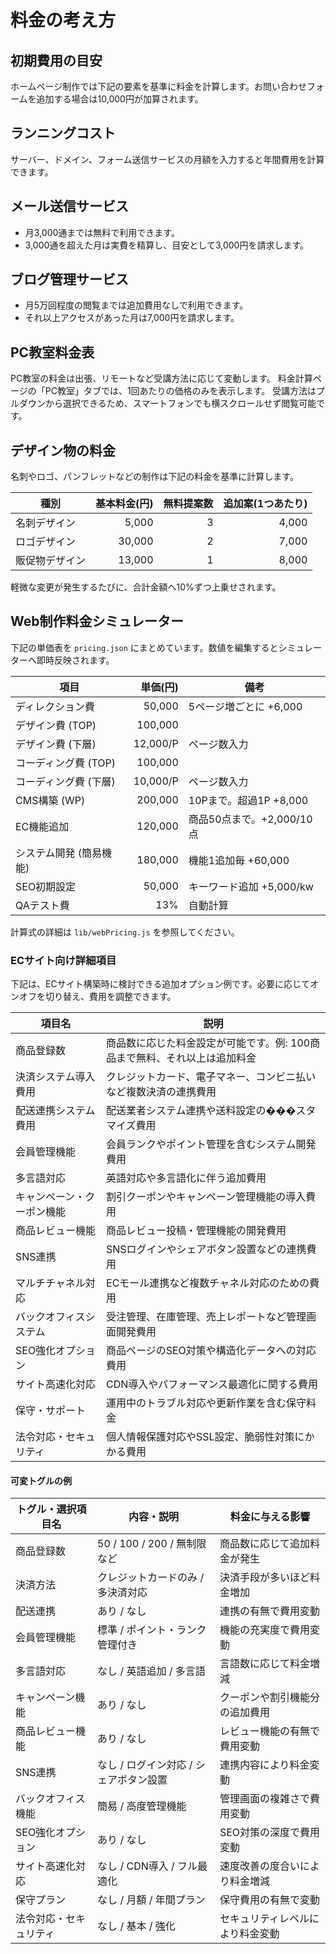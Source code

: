 # 料金の考え方

## 初期費用の目安
ホームページ制作では下記の要素を基準に料金を計算します。お問い合わせフォームを追加する場合は10,000円が加算されます。

## ランニングコスト
サーバー、ドメイン、フォーム送信サービスの月額を入力すると年間費用を計算できます。

## メール送信サービス
- 月3,000通までは無料で利用できます。
- 3,000通を超えた月は実費を精算し、目安として3,000円を請求します。

## ブログ管理サービス
- 月5万回程度の閲覧までは追加費用なしで利用できます。
- それ以上アクセスがあった月は7,000円を請求します。

## PC教室料金表

PC教室の料金は出張、リモートなど受講方法に応じて変動します。
料金計算ページの「PC教室」タブでは、1回あたりの価格のみを表示します。
受講方法はプルダウンから選択できるため、スマートフォンでも横スクロールせず閲覧可能です。

## デザイン物の料金

名刺やロゴ、パンフレットなどの制作は下記の料金を基準に計算します。

| 種別 | 基本料金(円) | 無料提案数 | 追加案(1つあたり) |
| --- | ---: | ---: | ---: |
| 名刺デザイン | 5,000 | 3 | 4,000 |
| ロゴデザイン | 30,000 | 2 | 7,000 |
| 販促物デザイン | 13,000 | 1 | 8,000 |

軽微な変更が発生するたびに、合計金額へ10%ずつ上乗せされます。

## Web制作料金シミュレーター

下記の単価表を `pricing.json` にまとめています。数値を編集するとシミュレーターへ即時反映されます。

| 項目 | 単価(円) | 備考 |
| --- | ---: | --- |
| ディレクション費 | 50,000 | 5ページ増ごとに +6,000 |
| デザイン費 (TOP) | 100,000 | |
| デザイン費 (下層) | 12,000/P | ページ数入力 |
| コーディング費 (TOP) | 100,000 | |
| コーディング費 (下層) | 10,000/P | ページ数入力 |
| CMS構築 (WP) | 200,000 | 10Pまで。超過1P +8,000 |
| EC機能追加 | 120,000 | 商品50点まで。+2,000/10点 |
| システム開発 (簡易機能) | 180,000 | 機能1追加毎 +60,000 |
| SEO初期設定 | 50,000 | キーワード追加 +5,000/kw |
| QAテスト費 | 13% | 自動計算 |

計算式の詳細は `lib/webPricing.js` を参照してください。

### ECサイト向け詳細項目

下記は、ECサイト構築時に検討できる追加オプション例です。必要に応じてオンオフを切り替え、費用を調整できます。

| 項目名 | 説明 |
| --- | --- |
| 商品登録数 | 商品数に応じた料金設定が可能です。例: 100商品まで無料、それ以上は追加料金 |
| 決済システム導入費用 | クレジットカード、電子マネー、コンビニ払いなど複数決済の連携費用 |
| 配送連携システム費用 | 配送業者システム連携や送料設定の���スタマイズ費用 |
| 会員管理機能 | 会員ランクやポイント管理を含むシステム開発費用 |
| 多言語対応 | 英語対応や多言語化に伴う追加費用 |
| キャンペーン・クーポン機能 | 割引クーポンやキャンペーン管理機能の導入費用 |
| 商品レビュー機能 | 商品レビュー投稿・管理機能の開発費用 |
| SNS連携 | SNSログインやシェアボタン設置などの連携費用 |
| マルチチャネル対応 | ECモール連携など複数チャネル対応のための費用 |
| バックオフィスシステム | 受注管理、在庫管理、売上レポートなど管理画面開発費用 |
| SEO強化オプション | 商品ページのSEO対策や構造化データへの対応費用 |
| サイト高速化対応 | CDN導入やパフォーマンス最適化に関する費用 |
| 保守・サポート | 運用中のトラブル対応や更新作業を含む保守料金 |
| 法令対応・セキュリティ | 個人情報保護対応やSSL設定、脆弱性対策にかかる費用 |

#### 可変トグルの例

| トグル・選択項目名 | 内容・説明 | 料金に与える影響 |
| --- | --- | --- |
| 商品登録数 | 50 / 100 / 200 / 無制限 など | 商品数に応じて追加料金が発生 |
| 決済方法 | クレジットカードのみ / 多決済対応 | 決済手段が多いほど料金増加 |
| 配送連携 | あり / なし | 連携の有無で費用変動 |
| 会員管理機能 | 標準 / ポイント・ランク管理付き | 機能の充実度で費用変動 |
| 多言語対応 | なし / 英語追加 / 多言語 | 言語数に応じて料金増減 |
| キャンペーン機能 | あり / なし | クーポンや割引機能分の追加費用 |
| 商品レビュー機能 | あり / なし | レビュー機能の有無で費用変動 |
| SNS連携 | なし / ログイン対応 / シェアボタン設置 | 連携内容により料金変動 |
| バックオフィス機能 | 簡易 / 高度管理機能 | 管理画面の複雑さで費用変動 |
| SEO強化オプション | あり / なし | SEO対策の深度で費用変動 |
| サイト高速化対応 | なし / CDN導入 / フル最適化 | 速度改善の度合いにより料金増減 |
| 保守プラン | なし / 月額 / 年間プラン | 保守費用の有無で変動 |
| 法令対応・セキュリティ | なし / 基本 / 強化 | セキュリティレベルにより料金変動 |
